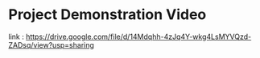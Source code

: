 # Project Demonstration Video

link : https://drive.google.com/file/d/14Mdqhh-4zJq4Y-wkg4LsMYVQzd-ZADsq/view?usp=sharing
